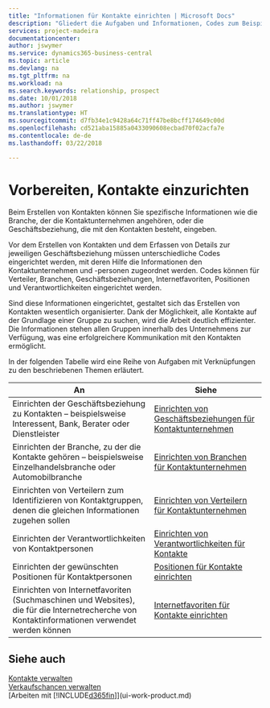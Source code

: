 ```yaml
---
title: "Informationen für Kontakte einrichten | Microsoft Docs"
description: "Gliedert die Aufgaben und Informationen, Codes zum Beispiel über Branchen und Geschäftsbeziehungen festzulegen, bevor Sie Kontakte erstellen."
services: project-madeira
documentationcenter: 
author: jswymer
ms.service: dynamics365-business-central
ms.topic: article
ms.devlang: na
ms.tgt_pltfrm: na
ms.workload: na
ms.search.keywords: relationship, prospect
ms.date: 10/01/2018
ms.author: jswymer
ms.translationtype: HT
ms.sourcegitcommit: d7fb34e1c9428a64c71ff47be8bcff174649c00d
ms.openlocfilehash: cd521aba15885a0433090608ecbad70f02acfa7e
ms.contentlocale: de-de
ms.lasthandoff: 03/22/2018

---
```

# <a name="preparing-to-set-up-contacts"></a>Vorbereiten, Kontakte einzurichten
Beim Erstellen von Kontakten können Sie spezifische Informationen wie die Branche, der die Kontaktunternehmen angehören, oder die Geschäftsbeziehung, die mit den Kontakten besteht, eingeben.

Vor dem Erstellen von Kontakten und dem Erfassen von Details zur jeweiligen Geschäftsbeziehung müssen unterschiedliche Codes eingerichtet werden, mit deren Hilfe die Informationen den Kontaktunternehmen und -personen zugeordnet werden. Codes können für Verteiler, Branchen, Geschäftsbeziehungen, Internetfavoriten, Positionen und Verantwortlichkeiten eingerichtet werden.

Sind diese Informationen eingerichtet, gestaltet sich das Erstellen von Kontakten wesentlich organisierter. Dank der Möglichkeit, alle Kontakte auf der Grundlage einer Gruppe zu suchen, wird die Arbeit deutlich effizienter. Die Informationen stehen allen Gruppen innerhalb des Unternehmens zur Verfügung, was eine erfolgreichere Kommunikation mit den Kontakten ermöglicht.

In der folgenden Tabelle wird eine Reihe von Aufgaben mit Verknüpfungen zu den beschriebenen Themen erläutert. 

| An | Siehe |
| --- | --- |
| Einrichten der Geschäftsbeziehung zu Kontakten – beispielsweise Interessent, Bank, Berater oder Dienstleister |[Einrichten von Geschäftsbeziehungen für Kontaktunternehmen](marketing-business-relations.md) |
| Einrichten der Branche, zu der die Kontakte gehören – beispielsweise Einzelhandelsbranche oder Automobilbranche |[Einrichten von Branchen für Kontaktunternehmen](marketing-industry-groups.md) |
| Einrichten von Verteilern zum Identifizieren von Kontaktgruppen, denen die gleichen Informationen zugehen sollen |[Einrichten von Verteilern für Kontaktunternehmen](marketing-mailing-groups.md) |
| Einrichten der Verantwortlichkeiten von Kontaktpersonen |[Einrichten von Verantwortlichkeiten für Kontakte](marketing-job-responsibilities.md) |
| Einrichten der gewünschten Positionen für Kontaktpersonen |[Positionen für Kontakte einrichten](marketing-organizational-levels.md) |
| Einrichten von Internetfavoriten (Suchmaschinen und Websites), die für die Internetrecherche von Kontaktinformationen verwendet werden können |[Internetfavoriten für Kontakte einrichten](marketing-web-sources.md) |

## <a name="see-also"></a>Siehe auch
[Kontakte verwalten](marketing-contacts.md)  
[Verkaufschancen verwalten](marketing-manage-sales-opportunities.md)  
[Arbeiten mit [!INCLUDE[d365fin](includes/d365fin_md.md)]](ui-work-product.md)

